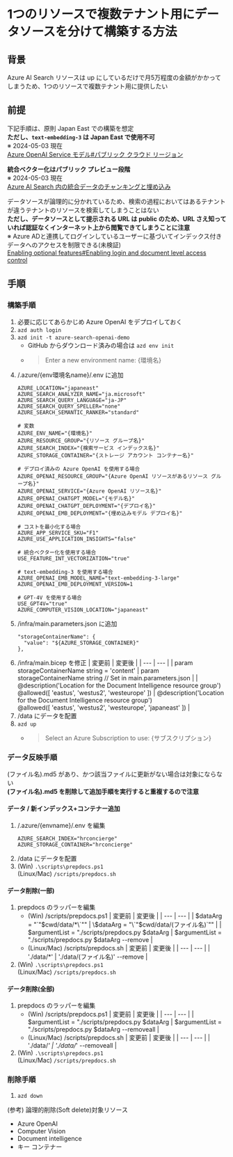 # 1つのリソースで複数テナント用にデータソースを分けて構築する方法

## 背景
Azure AI Search リソースは up にしているだけで月5万程度の金額がかかってしまうため、1つのリソースで複数テナント用に提供したい

## 前提
下記手順は、原則 Japan East での構築を想定  
**ただし、`text-embedding-3` は Japan East で使用不可**  
※ 2024-05-03 現在  
[Azure OpenAI Service モデル#パブリック クラウド リージョン](https://learn.microsoft.com/ja-jp/azure/ai-services/openai/concepts/models#public-cloud-regions-2)

**統合ベクター化はパブリック プレビュー段階**  
※ 2024-05-03 現在  
[Azure AI Search 内の統合データのチャンキングと埋め込み](https://learn.microsoft.com/ja-jp/azure/search/vector-search-integrated-vectorization)

データソースが論理的に分かれているため、検索の過程においてはあるテナントが違うテナントのリソースを検索してしまうことはない  
**ただし、データソースとして提示される URL は public のため、URL さえ知っていれば認証なくインターネット上から閲覧できてしまうことに注意**  
※ Azure ADと連携してログインしているユーザーに基づいてインデックス付きデータへのアクセスを制限できる(未検証)  
[Enabling optional features#Enabling login and document level access control](https://github.com/takanobuko-kore/azure-search-openai-demo/blob/main/docs/deploy_features.md#enabling-user-document-upload)

## 手順

### 構築手順
1. 必要に応じてあらかじめ Azure OpenAI をデプロイしておく
2. `azd auth login`
3. `azd init -t azure-search-openai-demo`
   - GitHub からダウンロード済みの場合は `azd env init`
   - > Enter a new environment name: {環境名}
4. /.azure/{env環境名name}/.env に追加
   ```
   AZURE_LOCATION="japaneast"
   AZURE_SEARCH_ANALYZER_NAME="ja.microsoft"
   AZURE_SEARCH_QUERY_LANGUAGE="ja-JP"
   AZURE_SEARCH_QUERY_SPELLER="none"
   AZURE_SEARCH_SEMANTIC_RANKER="standard"

   # 変数
   AZURE_ENV_NAME="{環境名}"
   AZURE_RESOURCE_GROUP="{リソース グループ名}"
   AZURE_SEARCH_INDEX="{検索サービス インデックス名}"
   AZURE_STORAGE_CONTAINER="{ストレージ アカウント コンテナー名}"

   # デプロイ済みの Azure OpenAI を使用する場合
   AZURE_OPENAI_RESOURCE_GROUP="{Azure OpenAI リソースがあるリソース グループ名}"
   AZURE_OPENAI_SERVICE="{Azure OpenAI リソース名}"
   AZURE_OPENAI_CHATGPT_MODEL="{モデル名}"
   AZURE_OPENAI_CHATGPT_DEPLOYMENT="{デプロイ名}"
   AZURE_OPENAI_EMB_DEPLOYMENT="{埋め込みモデル デプロイ名}"

   # コストを最小化する場合
   AZURE_APP_SERVICE_SKU="F1"
   AZURE_USE_APPLICATION_INSIGHTS="false"

   # 統合ベクター化を使用する場合
   USE_FEATURE_INT_VECTORIZATION="true"

   # text-embedding-3 を使用する場合
   AZURE_OPENAI_EMB_MODEL_NAME="text-embedding-3-large"
   AZURE_OPENAI_EMB_DEPLOYMENT_VERSION=1

   # GPT-4V を使用する場合
   USE_GPT4V="true"
   AZURE_COMPUTER_VISION_LOCATION="japaneast"
   ```
1. /infra/main.parameters.json に追加
   ```
   "storageContainerName": {
     "value": "${AZURE_STORAGE_CONTAINER}"
   },
   ```
2. /infra/main.bicep を修正
   | 変更前 | 変更後 |
   | --- | --- |
   | param storageContainerName string = 'content' | param storageContainerName string // Set in main.parameters.json |
   | @description('Location for the Document Intelligence resource group')<br>@allowed([ 'eastus', 'westus2', 'westeurope' ]) | @description('Location for the Document Intelligence resource group')<br>@allowed([ 'eastus', 'westus2', 'westeurope', 'japaneast' ]) |
3. /data にデータを配置
4. `azd up`
   - > Select an Azure Subscription to use: {サブスクリプション}

### データ反映手順
(ファイル名).md5 があり、かつ該当ファイルに更新がない場合は対象にならない  
**(ファイル名).md5 を削除して追加手順を実行すると重複するので注意**

#### データ / 新インデックス+コンテナー追加
1. /.azure/{envname}/.env を編集
   ```
   AZURE_SEARCH_INDEX="hrconcierge"
   AZURE_STORAGE_CONTAINER="hrconcierge"
   ```
2. /data にデータを配置
3. (Win) `.\scripts\prepdocs.ps1`<br>
   (Linux/Mac) `/scripts/prepdocs.sh`

#### データ削除(一部)
1. prepdocs のラッパーを編集
   - (Win) /scripts/prepdocs.ps1
      | 変更前 | 変更後 |
      | --- | --- |
      | \$dataArg = "\`"$cwd/data/*\`"" | \$dataArg = "\`"$cwd/data/(ファイル名)\`"" |
      | $argumentList = "./scripts/prepdocs.py $dataArg | $argumentList = "./scripts/prepdocs.py $dataArg --remove |
   - (Linux/Mac) /scripts/prepdocs.sh
      | 変更前 | 変更後 |
      | --- | --- |
      | './data/*' | './data/(ファイル名)' --remove |
2. (Win) `.\scripts\prepdocs.ps1`<br>
   (Linux/Mac) `/scripts/prepdocs.sh`

#### データ削除(全部)
1. prepdocs のラッパーを編集
   - (Win) /scripts/prepdocs.ps1
      | 変更前 | 変更後 |
      | --- | --- |
      | $argumentList = "./scripts/prepdocs.py $dataArg | $argumentList = "./scripts/prepdocs.py $dataArg --removeall |
   - (Linux/Mac) /scripts/prepdocs.sh
      | 変更前 | 変更後 |
      | --- | --- |
      | './data/*' | './data/*' --removeall |
2. (Win) `.\scripts\prepdocs.ps1`<br>
   (Linux/Mac) `/scripts/prepdocs.sh`

### 削除手順
1. `azd down`

(参考) 論理的削除(Soft delete)対象リソース
- Azure OpenAI
- Computer Vision
- Document intelligence
- キー コンテナー
